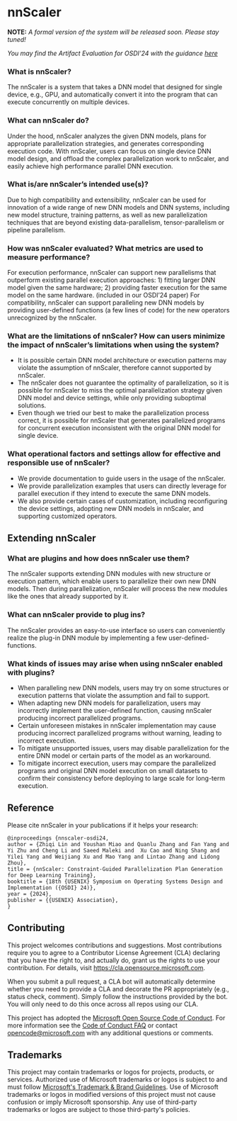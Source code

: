 # nnScaler

**NOTE:** *A formal version of the system will be released soon. Please stay tuned!*

*You may find the Artifact Evaluation for OSDI'24 with the guidance [here](https://github.com/microsoft/nnscaler/tree/osdi24ae)*


### What is nnScaler?
The nnScaler is a system that takes a DNN model that designed for single device, e.g., GPU, and automatically convert it into the program that can execute concurrently on multiple devices. 

###	What can nnScaler do? 
Under the hood, nnScaler analyzes the given DNN models, plans for appropriate parallelization strategies, and generates corresponding execution code. With nnScaler, users can focus on single device DNN model design, and offload the complex parallelization work to nnScaler, and easily achieve high performance parallel DNN execution.
###	What is/are nnScaler’s intended use(s)?
Due to high compatibility and extensibility, nnScaler can be used for innovation of a wide range of new DNN models and DNN systems, including new model structure, training patterns, as well as new parallelization techniques that are beyond existing data-parallelism, tensor-parallelism or pipeline parallelism.
###	How was nnScaler evaluated? What metrics are used to measure performance?
For execution performance, nnScaler can support new parallelisms that outperform existing parallel execution approaches: 1) fitting larger DNN model given the same hardware; 2) providing faster execution for the same model on the same hardware. (included in our OSDI’24 paper)
For compatibility, nnScaler can support paralleling new DNN models by providing user-defined functions (a few lines of code) for the new operators unrecognized by the nnScaler.
###	What are the limitations of nnScaler? How can users minimize the impact of nnScaler’s limitations when using the system?
- It is possible certain DNN model architecture or execution patterns may violate the assumption of nnScaler, therefore cannot supported by nnScaler.
- The nnScaler does not guarantee the optimality of parallelization, so it is possible for nnScaler to miss the optimal parallelization strategy given DNN model and device settings, while only providing suboptimal solutions.
-	Even though we tried our best to make the parallelization process correct, it is possible for nnScaler that generates parallelized programs for concurrent execution inconsistent with the original DNN model for single device.
###	What operational factors and settings allow for effective and responsible use of nnScaler?
-	We provide documentation to guide users in the usage of the nnScaler.
-	We provide parallelization examples that users can directly leverage for parallel execution if they intend to execute the same DNN models.
-	We also provide certain cases of customization, including reconfiguring the device settings, adopting new DNN models in nnScaler, and supporting customized operators.

## Extending nnScaler

###	What are plugins and how does nnScaler use them?  
The nnScaler supports extending DNN modules with new structure or execution pattern, which enable users to parallelize their own new DNN models. Then during parallelization, nnScaler will process the new modules like the ones that already supported by it.
###	What can nnScaler provide to plug ins? 
The nnScaler provides an easy-to-use interface so users can conveniently realize the plug-in DNN module by implementing a few user-defined-functions. 
###	What kinds of issues may arise when using nnScaler enabled with plugins?  
-	When paralleling new DNN models, users may try on some structures or execution patterns that violate the assumption and fail to support.
-	When adapting new DNN models for parallelization, users may incorrectly implement the user-defined function, causing nnScaler producing incorrect parallelized programs.
-	Certain unforeseen mistakes in nnScaler implementation may cause producing incorrect parallelized programs without warning, leading to incorrect execution.
-	To mitigate unsupported issues, users may disable parallelization for the entire DNN model or certain parts of the model as an workaround.
-	To mitigate incorrect execution, users may compare the parallelized programs and original DNN model execution on small datasets to confirm their consistency before deploying to large scale for long-term execution.

## Reference

Please cite nnScaler in your publications if it helps your research:

```
@inproceedings {nnscaler-osdi24,
author = {Zhiqi Lin and Youshan Miao and Quanlu Zhang and Fan Yang and Yi Zhu and Cheng Li and Saeed Maleki and  Xu Cao and Ning Shang and Yilei Yang and Weijiang Xu and Mao Yang and Lintao Zhang and Lidong Zhou},
title = {nnScaler: Constraint-Guided Parallelization Plan Generation for Deep Learning Training},
booktitle = {18th {USENIX} Symposium on Operating Systems Design and Implementation ({OSDI} 24)},
year = {2024},
publisher = {{USENIX} Association},
}
```

## Contributing

This project welcomes contributions and suggestions.  Most contributions require you to agree to a
Contributor License Agreement (CLA) declaring that you have the right to, and actually do, grant us
the rights to use your contribution. For details, visit https://cla.opensource.microsoft.com.

When you submit a pull request, a CLA bot will automatically determine whether you need to provide
a CLA and decorate the PR appropriately (e.g., status check, comment). Simply follow the instructions
provided by the bot. You will only need to do this once across all repos using our CLA.

This project has adopted the [Microsoft Open Source Code of Conduct](https://opensource.microsoft.com/codeofconduct/).
For more information see the [Code of Conduct FAQ](https://opensource.microsoft.com/codeofconduct/faq/) or
contact [opencode@microsoft.com](mailto:opencode@microsoft.com) with any additional questions or comments.

## Trademarks

This project may contain trademarks or logos for projects, products, or services. Authorized use of Microsoft 
trademarks or logos is subject to and must follow 
[Microsoft's Trademark & Brand Guidelines](https://www.microsoft.com/en-us/legal/intellectualproperty/trademarks/usage/general).
Use of Microsoft trademarks or logos in modified versions of this project must not cause confusion or imply Microsoft sponsorship.
Any use of third-party trademarks or logos are subject to those third-party's policies.
